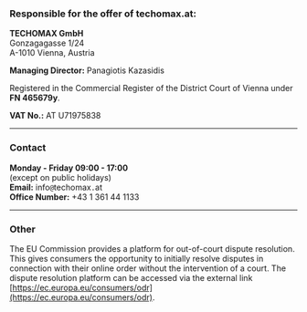 
### Responsible for the offer of techomax.at:  

**TECHOMAX GmbH**  
Gonzagagasse 1/24  
A-1010 Vienna, Austria

**Managing Director:** Panagiotis Kazasidis

Registered in the Commercial Register of the District Court of Vienna under **FN 465679y**.

**VAT No.:** AT U71975838

---
### Contact
**Monday - Friday 09:00 - 17:00**  
(except on public holidays)  
**Email:** info`@`techomax`.`at  
**Office Number:** +43 1 361 44 1133

---
### Other
The EU Commission provides a platform for out-of-court dispute resolution. This gives consumers the opportunity to initially resolve disputes in connection with their online order without the intervention of a court. The dispute resolution platform can be accessed via the external link [https://ec.europa.eu/consumers/odr](https://ec.europa.eu/consumers/odr).